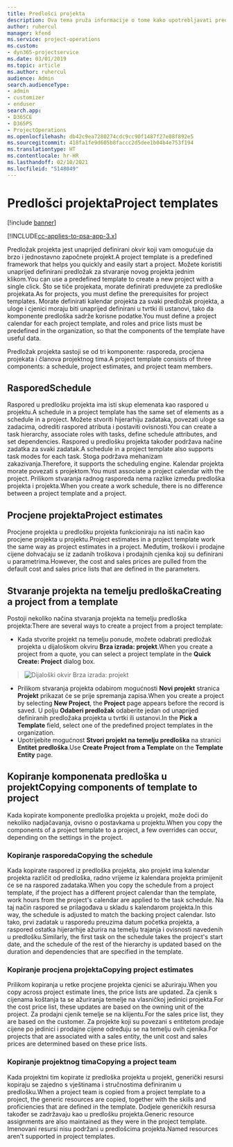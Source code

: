 ```yaml
---
title: Predlošci projekta
description: Ova tema pruža informacije o tome kako upotrebljavati predloške projekta za brzo postavljanje projekta.
author: ruhercul
manager: kfend
ms.service: project-operations
ms.custom:
- dyn365-projectservice
ms.date: 03/01/2019
ms.topic: article
ms.author: ruhercul
audience: Admin
search.audienceType:
- admin
- customizer
- enduser
search.app:
- D365CE
- D365PS
- ProjectOperations
ms.openlocfilehash: db42c9ea7280274cdc9cc90f1487f27e08f892e5
ms.sourcegitcommit: 418fa1fe9d605b8faccc2d5dee1b04b4e753f194
ms.translationtype: HT
ms.contentlocale: hr-HR
ms.lasthandoff: 02/10/2021
ms.locfileid: "5148049"
---
```

# <a name="project-templates"></a><span data-ttu-id="456c1-103">Predlošci projekta</span><span class="sxs-lookup"><span data-stu-id="456c1-103">Project templates</span></span> 

[!include [banner](../includes/psa-now-project-operations.md)]

[!INCLUDE[cc-applies-to-psa-app-3.x](../includes/cc-applies-to-psa-app-3x.md)]

<span data-ttu-id="456c1-104">Predložak projekta jest unaprijed definirani okvir koji vam omogućuje da brzo i jednostavno započnete projekt.</span><span class="sxs-lookup"><span data-stu-id="456c1-104">A project template is a predefined framework that helps you quickly and easily start a project.</span></span> <span data-ttu-id="456c1-105">Možete koristiti unaprijed definirani predložak za stvaranje novog projekta jednim klikom.</span><span class="sxs-lookup"><span data-stu-id="456c1-105">You can use a predefined template to create a new project with a single click.</span></span> <span data-ttu-id="456c1-106">Što se tiče projekata, morate definirati preduvjete za predloške projekata.</span><span class="sxs-lookup"><span data-stu-id="456c1-106">As for projects, you must define the prerequisites for project templates.</span></span> <span data-ttu-id="456c1-107">Morate definirati kalendar projekta za svaki predložak projekta, a uloge i cjenici moraju biti unaprijed definirani u tvrtki ili ustanovi, tako da komponente predloška sadrže korisne podatke.</span><span class="sxs-lookup"><span data-stu-id="456c1-107">You must define a project calendar for each project template, and roles and price lists must be predefined in the organization, so that the components of the template have useful data.</span></span>

<span data-ttu-id="456c1-108">Predložak projekta sastoji se od tri komponente: rasporeda, procjena projekata i članova projektnog tima.</span><span class="sxs-lookup"><span data-stu-id="456c1-108">A project template consists of three components: a schedule, project estimates, and project team members.</span></span>

## <a name="schedule"></a><span data-ttu-id="456c1-109">Raspored</span><span class="sxs-lookup"><span data-stu-id="456c1-109">Schedule</span></span>

<span data-ttu-id="456c1-110">Raspored u predlošku projekta ima isti skup elemenata kao raspored u projektu.</span><span class="sxs-lookup"><span data-stu-id="456c1-110">A schedule in a project template has the same set of elements as a schedule in a project.</span></span> <span data-ttu-id="456c1-111">Možete stvoriti hijerarhiju zadataka, povezati uloge sa zadacima, odrediti raspored atributa i postaviti ovisnosti.</span><span class="sxs-lookup"><span data-stu-id="456c1-111">You can create a task hierarchy, associate roles with tasks, define schedule attributes, and set dependencies.</span></span> <span data-ttu-id="456c1-112">Raspored u predlošku projekta također podržava načine zadatka za svaki zadatak.</span><span class="sxs-lookup"><span data-stu-id="456c1-112">A schedule in a project template also supports task modes for each task.</span></span> <span data-ttu-id="456c1-113">Stoga podržava mehanizam zakazivanja.</span><span class="sxs-lookup"><span data-stu-id="456c1-113">Therefore, it supports the scheduling engine.</span></span> <span data-ttu-id="456c1-114">Kalendar projekta morate povezati s projektom.</span><span class="sxs-lookup"><span data-stu-id="456c1-114">You must associate a project calendar with the project.</span></span> <span data-ttu-id="456c1-115">Prilikom stvaranja radnog rasporeda nema razlike između predloška projekta i projekta.</span><span class="sxs-lookup"><span data-stu-id="456c1-115">When you create a work schedule, there is no difference between a project template and a project.</span></span>

## <a name="project-estimates"></a><span data-ttu-id="456c1-116">Procjene projekta</span><span class="sxs-lookup"><span data-stu-id="456c1-116">Project estimates</span></span>

<span data-ttu-id="456c1-117">Procjene projekta u predlošku projekta funkcioniraju na isti način kao procjene projekta u projektu.</span><span class="sxs-lookup"><span data-stu-id="456c1-117">Project estimates in a project template work the same way as project estimates in a project.</span></span> <span data-ttu-id="456c1-118">Međutim, troškovi i prodajne cijene dohvaćaju se iz zadanih troškova i prodajnih cjenika koji su definirani u parametrima.</span><span class="sxs-lookup"><span data-stu-id="456c1-118">However, the cost and sales prices are pulled from the default cost and sales price lists that are defined in the parameters.</span></span>

## <a name="creating-a-project-from-a-template"></a><span data-ttu-id="456c1-119">Stvaranje projekta na temelju predloška</span><span class="sxs-lookup"><span data-stu-id="456c1-119">Creating a project from a template</span></span>
 
<span data-ttu-id="456c1-120">Postoji nekoliko načina stvaranja projekta na temelju predloška projekta:</span><span class="sxs-lookup"><span data-stu-id="456c1-120">There are several ways to create a project from a project template:</span></span>

- <span data-ttu-id="456c1-121">Kada stvorite projekt na temelju ponude, možete odabrati predložak projekta u dijaloškom okviru **Brza izrada: projekt**.</span><span class="sxs-lookup"><span data-stu-id="456c1-121">When you create a project from a quote, you can select a project template in the **Quick Create: Project** dialog box.</span></span>

> ![Dijaloški okvir Brza izrada: projekt](media/project-11.png)

- <span data-ttu-id="456c1-123">Prilikom stvaranja projekta odabirom mogućnosti **Novi projekt** stranica **Projekt** prikazat će se prije spremanja zapisa.</span><span class="sxs-lookup"><span data-stu-id="456c1-123">When you create a project by selecting **New Project**, the **Project** page appears before the record is saved.</span></span> <span data-ttu-id="456c1-124">U polju **Odaberi predložak** odaberite jedan od unaprijed definiranih predložaka projekta u tvrtki ili ustanovi.</span><span class="sxs-lookup"><span data-stu-id="456c1-124">In the **Pick a Template** field, select one of the predefined project templates in the organization.</span></span>
- <span data-ttu-id="456c1-125">Upotrijebite mogućnost **Stvori projekt na temelju predloška** na stranici **Entitet predloška**.</span><span class="sxs-lookup"><span data-stu-id="456c1-125">Use **Create Project from a Template** on the **Template Entity** page.</span></span>

## <a name="copying-components-of-template-to-project"></a><span data-ttu-id="456c1-126">Kopiranje komponenata predloška u projekt</span><span class="sxs-lookup"><span data-stu-id="456c1-126">Copying components of template to project</span></span>

<span data-ttu-id="456c1-127">Kada kopirate komponente predloška projekta u projekt, može doći do nekoliko nadjačavanja, ovisno o postavkama u projektu.</span><span class="sxs-lookup"><span data-stu-id="456c1-127">When you copy the components of a project template to a project, a few overrides can occur, depending on the settings in the project.</span></span>

### <a name="copying-the-schedule"></a><span data-ttu-id="456c1-128">Kopiranje rasporeda</span><span class="sxs-lookup"><span data-stu-id="456c1-128">Copying the schedule</span></span>

<span data-ttu-id="456c1-129">Kada kopirate raspored iz predloška projekta, ako projekt ima kalendar projekta različit od predloška, radno vrijeme iz kalendara projekta primijenit će se na raspored zadataka.</span><span class="sxs-lookup"><span data-stu-id="456c1-129">When you copy the schedule from a project template, if the project has a different project calendar than the template, work hours from the project's calendar are applied to the task schedule.</span></span> <span data-ttu-id="456c1-130">Na taj način raspored se prilagođava u skladu s kalendarom projekta.</span><span class="sxs-lookup"><span data-stu-id="456c1-130">In this way, the schedule is adjusted to match the backing project calendar.</span></span> <span data-ttu-id="456c1-131">Isto tako, prvi zadatak u rasporedu preuzima datum početka projekta, a raspored ostatka hijerarhije ažurira na temelju trajanja i ovisnosti navedenih u predlošku.</span><span class="sxs-lookup"><span data-stu-id="456c1-131">Similarly, the first task on the schedule takes the project's start date, and the schedule of the rest of the hierarchy is updated based on the duration and dependencies that are specified in the template.</span></span> 

### <a name="copying-project-estimates"></a><span data-ttu-id="456c1-132">Kopiranje procjena projekta</span><span class="sxs-lookup"><span data-stu-id="456c1-132">Copying project estimates</span></span> 

<span data-ttu-id="456c1-133">Prilikom kopiranja u retke procjene projekta cjenici se ažuriraju.</span><span class="sxs-lookup"><span data-stu-id="456c1-133">When you copy across project estimate lines, the price lists are updated.</span></span> <span data-ttu-id="456c1-134">Za cjenik s cijenama koštanja ta se ažuriranja temelje na vlasničkoj jedinici projekta.</span><span class="sxs-lookup"><span data-stu-id="456c1-134">For the cost price list, these updates are based on the owning unit of the project.</span></span> <span data-ttu-id="456c1-135">Za prodajni cjenik temelje se na klijentu.</span><span class="sxs-lookup"><span data-stu-id="456c1-135">For the sales price list, they are based on the customer.</span></span> <span data-ttu-id="456c1-136">Za projekte koji su povezani s entitetom prodaje cijene po jedinici i prodajne cijene određuju se na temelju ovih cjenika.</span><span class="sxs-lookup"><span data-stu-id="456c1-136">For projects that are associated with a sales entity, the unit cost and sales prices are determined based on these price lists.</span></span>

### <a name="copying-a-project-team"></a><span data-ttu-id="456c1-137">Kopiranje projektnog tima</span><span class="sxs-lookup"><span data-stu-id="456c1-137">Copying a project team</span></span>

<span data-ttu-id="456c1-138">Kada projektni tim kopirate iz predloška projekta u projekt, generički resursi kopiraju se zajedno s vještinama i stručnostima definiranim u predlošku.</span><span class="sxs-lookup"><span data-stu-id="456c1-138">When a project team is copied from a project template to a project, the generic resources are copied, together with the skills and proficiencies that are defined in the template.</span></span> <span data-ttu-id="456c1-139">Dodjele generičkih resursa također se zadržavaju kao u predlošku projekta.</span><span class="sxs-lookup"><span data-stu-id="456c1-139">Generic resource assignments are also maintained as they were in the project template.</span></span> <span data-ttu-id="456c1-140">Imenovani resursi nisu podržani u predlošcima projekta.</span><span class="sxs-lookup"><span data-stu-id="456c1-140">Named resources aren't supported in project templates.</span></span>
